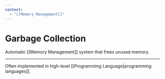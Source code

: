 ```yaml
---
context:
  - "[[Memory Management]]"
---
```


# Garbage Collection

Automatic [[Memory Management]] system that frees unused memory.

---

Often implemented in high-level [[Programming Language|programming languages]].
